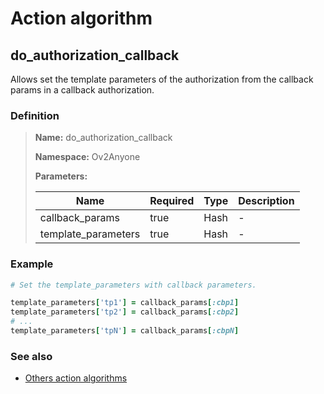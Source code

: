 # Action algorithm

## do_authorization_callback

Allows set the template parameters of the authorization from the callback params in a callback authorization.
    
### Definition

> **Name:** do_authorization_callback
> 
> **Namespace:** Ov2Anyone
>
> **Parameters:**
> 
> | Name | Required | Type | Description |
> | ---- | -------- | ---- | ----------- |
> | callback_params | true | Hash | - |
> | template_parameters | true | Hash | - |

### Example
```ruby
# Set the template_parameters with callback parameters.

template_parameters['tp1'] = callback_params[:cbp1]
template_parameters['tp2'] = callback_params[:cbp2]
# ...
template_parameters['tpN'] = callback_params[:cbpN]
```

### See also
* [Others action algorithms](overview?id=do_authorization_callback)